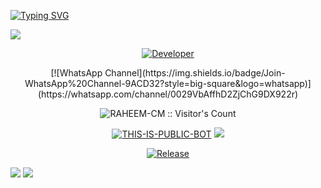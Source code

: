 
<a href="https://git.io/typing-svg"><img src="https://readme-typing-svg.demolab.com?font=Black+Ops+One&size=100&pause=1000&color=8A2BE2&center=true&width=1000&height=200&lines=RAHEEM-XMD.1" alt="Typing SVG" /></a>
</div>
<a><img src='https://files.catbox.moe/z5g58c.jpg'/></a>

<p align="center">
  <a href="https://github.com/Raheem-cm"><img title="Developer" src="https://img.shields.io/badge/Author-RAHEEM%20CM-FF00FF.svg?style=big-square&logo=github" /></a>
</p>

<div align="center">
[![WhatsApp Channel](https://img.shields.io/badge/Join-WhatsApp%20Channel-9ACD32?style=big-square&logo=whatsapp)](https://whatsapp.com/channel/0029VbAffhD2ZjChG9DX922r)
</div>

<p align="center"><img src="https://profile-counter.glitch.me/{Raheem-cm}/count.svg" alt="RAHEEM-CM :: Visitor's Count" /></p>

<p align="center">
<a href="https://github.com/Raheem-cm/RAHEEM-XMD.1"><img title="THIS-IS-PUBLIC-BOT" src="https://img.shields.io/static/v1?label=Language&message=English&style=square&color=darkpink"></a>
<img src="https://komarev.com/ghpvc/?username=RAHEEM-XMD.1&label=VIEWS&style=square&color=blue" />
</p>

<p align="center">
<a href="https://github.com/Raheem-cm/RAHEEM-XMD.1"><img title="Release" src="https://img.shields.io/badge/Release-beta%20v3.0.0-cyan.svg?style=for-the-badge&logo=aqua" /></a>
</p>

<a href="https://lucky-md-xforce-deploy-your-bot-with-your-github-username.vercel.app" target="_blank"><img src="https://img.shields.io/badge/Heroku-430098?style=for-the-badge&logo=heroku&logoColor=white&labelColor=000000&color=0000FF"/></a>
<a href="https://host.talkdrove.com/share-bot/47" target="_blank"><img src="https://img.shields.io/badge/TalkDrove-A52A2A?style=for-the-badge&logo=github&logoColor=white&labelColor=000000"/></a>
